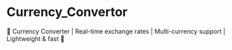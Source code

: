 # Currency_Convertor
💱 Currency Converter | Real-time exchange rates | Multi-currency support | Lightweight &amp; fast 🚀
